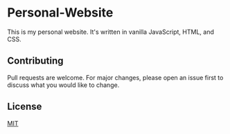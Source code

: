 # Personal-Website

This is my personal website. It's written in vanilla JavaScript, HTML, and CSS.

## Contributing
Pull requests are welcome. For major changes, please open an issue first to discuss what you would like to change.

## License
[MIT](https://choosealicense.com/licenses/mit/)
